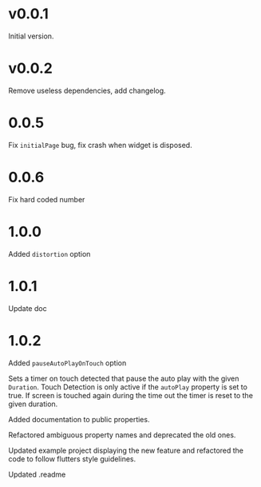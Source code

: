 # v0.0.1

Initial version.

# v0.0.2

Remove useless dependencies, add changelog.

# 0.0.5

Fix `initialPage` bug, fix crash when widget is disposed.

# 0.0.6

Fix hard coded number

# 1.0.0

Added `distortion` option

# 1.0.1

Update doc

# 1.0.2

Added `pauseAutoPlayOnTouch` option

Sets a timer on touch detected that pause the auto play with the given `Duration`.
Touch Detection is only active if the `autoPlay` property is set to true.
If screen is touched again during the time out the timer is reset to the given duration.

Added documentation to public properties.

Refactored ambiguous property names and deprecated the old ones.

Updated example project displaying the new feature and refactored the code to follow flutters style guidelines.

Updated .readme
